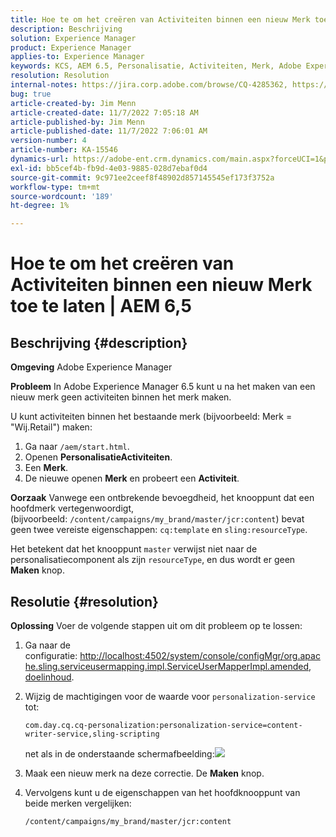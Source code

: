 ```yaml
---
title: Hoe te om het creëren van Activiteiten binnen een nieuw Merk toe te laten | AEM 6,5
description: Beschrijving
solution: Experience Manager
product: Experience Manager
applies-to: Experience Manager
keywords: KCS, AEM 6.5, Personalisatie, Activiteiten, Merk, Adobe Experience Manager, toelaten, creëren, creeren
resolution: Resolution
internal-notes: https://jira.corp.adobe.com/browse/CQ-4285362, https://jira.corp.adobe.com/browse/CQ-4278366, https://daycare.day.com/content/home/ubs_cq/ubs_ch/fit_internet/214314.html#post0006
bug: true
article-created-by: Jim Menn
article-created-date: 11/7/2022 7:05:18 AM
article-published-by: Jim Menn
article-published-date: 11/7/2022 7:06:01 AM
version-number: 4
article-number: KA-15546
dynamics-url: https://adobe-ent.crm.dynamics.com/main.aspx?forceUCI=1&pagetype=entityrecord&etn=knowledgearticle&id=ea81b688-6a5e-ed11-9561-6045bd0065f9
exl-id: bb5cef4b-fb9d-4e03-9885-028d7ebaf0d4
source-git-commit: 9c971ee2ceef8f48902d857145545ef173f3752a
workflow-type: tm+mt
source-wordcount: '189'
ht-degree: 1%

---
```


# Hoe te om het creëren van Activiteiten binnen een nieuw Merk toe te laten | AEM 6,5

## Beschrijving {#description}


<b>Omgeving</b>
Adobe Experience Manager

<b>Probleem</b>
In Adobe Experience Manager 6.5 kunt u na het maken van een nieuw merk geen activiteiten binnen het merk maken.

U kunt activiteiten binnen het bestaande merk (bijvoorbeeld: Merk = &quot;Wij.Retail&quot;) maken:

1. Ga naar `/aem/start.html`.
2. Openen <b>Personalisatie</b><b>Activiteiten</b>.
3. Een <b>Merk</b>.
4. De nieuwe openen <b>Merk</b> en probeert een <b>Activiteit</b>.


<b>Oorzaak</b>
Vanwege een ontbrekende bevoegdheid, het knooppunt dat een hoofdmerk vertegenwoordigt, (bijvoorbeeld: `/content/campaigns/my_brand/master/jcr:content`) bevat geen twee vereiste eigenschappen: `cq:template` en `sling:resourceType`.

Het betekent dat het knooppunt `master` verwijst niet naar de personalisatiecomponent als zijn `resourceType`, en dus wordt er geen <b>Maken</b> knop.








## Resolutie {#resolution}


<b>Oplossing</b>
Voer de volgende stappen uit om dit probleem op te lossen:

1. Ga naar de configuratie: [http://localhost:4502/system/console/configMgr/org.apache.sling.serviceusermapping.impl.ServiceUserMapperImpl.amended, doelinhoud](http://localhost:4502/system/console/configMgr/org.apache.sling.serviceusermapping.impl.ServiceUserMapperImpl.amended).
2. Wijzig de machtigingen voor de waarde voor `personalization-service` tot:

   `com.day.cq.cq-personalization:personalization-service=content-writer-service,sling-scripting`

   net als in de onderstaande schermafbeelding:![](https://adobe.sharepoint.com/sites/D365EntAttachments/knowledgearticle/How%20to%20enable%20creating%20Activities%20inside%20a%20new%20Brand%20-%20Personalization%20-%20AEM%206-5_19685F9AF794EA11A811000D3A303484/Activity_Brand_Create.jpg)
3. Maak een nieuw merk na deze correctie. De <b>Maken</b> knop.
4. Vervolgens kunt u de eigenschappen van het hoofdknooppunt van beide merken vergelijken:


   ```
   /content/campaigns/my_brand/master/jcr:content
   ```
